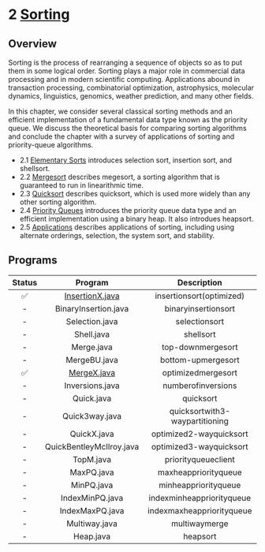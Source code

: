 # 2 [Sorting](https://algs4.cs.princeton.edu/20sorting/)

## Overview

Sorting is the process of rearranging a sequence of objects so as to put them in some logical order. Sorting plays a major role in commercial data processing and in modern scientific computing. Applications abound in transaction processing, combinatorial optimization, astrophysics, molecular dynamics, linguistics, genomics, weather prediction, and many other fields.

In this chapter, we consider several classical sorting methods and an efficient implementation of a fundamental data type known as the priority queue. We discuss the theoretical basis for comparing sorting algorithms and conclude the chapter with a survey of applications of sorting and priority-queue algorithms. 

- 2.1 [Elementary Sorts](2.1%20Elementary%20Sorts) introduces selection sort, insertion sort, and shellsort.
- 2.2 [Mergesort](2.2%20Mergesort) describes megesort, a sorting algorithm that is guaranteed to run in linearithmic time.
- 2.3 [Quicksort](2.3%20Quicksort) describes quicksort, which is used more widely than any other sorting algorithm.
- 2.4 [Priority Queues](2.4%20Priority%20Queues) introduces the priority queue data type and an efficient implementation using a binary heap. It also introdues heapsort.
- 2.5 [Applications]() describes applications of sorting, including using alternate orderings, selection, the system sort, and stability. 

## Programs

|Status|Program|Description|
|:----:|:-----:|:---------:|
|✅|[InsertionX.java](2.1%20Elementary%20Sorts/InsertionX.java)|insertionsort(optimized)|
|-|BinaryInsertion.java|binaryinsertionsort|
|-|Selection.java|selectionsort|
|-|Shell.java|shellsort|
|-|Merge.java|top-downmergesort|
|-|MergeBU.java|bottom-upmergesort|
|✅|[MergeX.java](2.2%20Mergesort/MergeX.java)|optimizedmergesort|
|-|Inversions.java|numberofinversions|
|-|Quick.java|quicksort|
|-|Quick3way.java|quicksortwith3-waypartitioning|
|-|QuickX.java|optimized2-wayquicksort|
|-|QuickBentleyMcIlroy.java|optimized3-wayquicksort|
|-|TopM.java|priorityqueueclient|
|-|MaxPQ.java|maxheappriorityqueue|
|-|MinPQ.java|minheappriorityqueue|
|-|IndexMinPQ.java|indexminheappriorityqueue|
|-|IndexMaxPQ.java|indexmaxheappriorityqueue|
|-|Multiway.java|multiwaymerge|
|-|Heap.java|heapsort|
